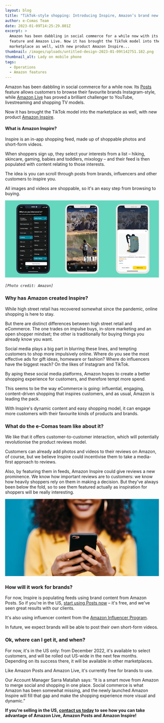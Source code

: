 ```yaml
---
layout: blog
title: "TikTok-style shopping: Introducing Inspire, Amazon’s brand new social feed"
author: e-Comas Team
date: 2023-01-09T14:25:29.801Z
excerpt: >
  Amazon has been dabbling in social commerce for a while now with its Posts
  feature and Amazon Live. Now it has brought the TikTok model into the
  marketplace as well, with new product Amazon Inspire...
thumbnail: /images/uploads/untitled-design-2023-01-09t142751.182.png
thumbnail_alt: Lady on mobile phone
tags:
  - Operations
  - Amazon features
---
```

<!--StartFragment-->

Amazon has been dabbling in social commerce for a while now. Its [Posts](https://e-comas.com/2021/12/13/social-media-on-amazon-why-you-should-try-posts-and-not-just-because-it-s-free.html) feature allows customers to browse their favourite brands Instagram-style, while [Amazon Live](https://e-comas.com/2022/03/22/start-building-your-livestream-following-today-our-5-steps-to-getting-started-on-amazon-live.html) has proved a brilliant challenger to YouTube, livestreaming and shopping TV models.

Now it has brought the TikTok model into the marketplace as well, with new product [Amazon Inspire](https://www.amazon.com/amazon.com/b?node=24672145011).

#### What is Amazon Inspire?

Inspire is an in-app shopping feed, made up of shoppable photos and short-form videos.

When shoppers sign up, they select your interests from a list – hiking, skincare, gaming, babies and toddlers, mixology – and their feed is then populated with content relating to those interests.

The idea is you can scroll through posts from brands, influencers and other customers to inspire you.

All images and videos are shoppable, so it's an easy step from browsing to buying.

![](/images/uploads/untitled-design-2023-01-09t143527.008.png)

*`[Photo credit: Amazon]`*

### Why has Amazon created Inspire?

While high street retail has recovered somewhat since the pandemic, online shopping is here to stay.

But there are distinct differences between high street retail and eCommerce. The one trades on impulse buys, in-store marketing and an open shopper mindset; the other is traditionally for buying things you already know you want.

Social media plays a big part in blurring these lines, and tempting customers to shop more impulsively online. Where do you see the most effective ads for gift ideas, homeware or fashion? Where do influencers have the biggest reach? On the likes of Instagram and TikTok.

By aping these social media platforms, Amazon hopes to create a better shopping experience for customers, and therefore tempt more spend.

This seems to be the way eCommerce is going: influential, engaging, content-driven shopping that inspires customers, and as usual, Amazon is leading the pack.

With Inspire's dynamic content and easy shopping model, it can engage more customers with their favourite kinds of products and brands.

### What do the e-Comas team like about it?

We like that it offers customer-to-customer interaction, which will potentially revolutionise the product reviews model.

Customers can already add photos and videos to their reviews on Amazon, of course, but we believe Inspire could incentivise them to take a media-first approach to reviews.

Also, by featuring them in feeds, Amazon Inspire could give reviews a new prominence. We know how important reviews are to customers: we know how heavily shoppers rely on them in making a decision. But they've always been below the fold, so to see them featured actually as inspiration for shoppers will be really interesting.

![](/images/uploads/untitled-design-2023-01-09t143858.111.png)

### How will it work for brands?

For now, Inspire is populating feeds using brand content from Amazon Posts. So if you're in the US, [start using Posts now](https://e-comas.com/2021/12/13/social-media-on-amazon-why-you-should-try-posts-and-not-just-because-it-s-free.html) – it's free, and we've seen great results with our clients.

It's also using influencer content from the [Amazon Influencer Program](https://affiliate-program.amazon.com/influencers).

In future, we expect brands will be able to post their own short-form videos.

### Ok, where can I get it, and when?

For now, it's in the US only: from December 2022, it's available to select customers, and will be rolled out US-wide in the next few months. Depending on its success there, it will be available in other marketplaces.

Like Amazon Posts and Amazon Live, it's currently free for brands to use.

Our Account Manager Sarra Matallah says: “It is a smart move from Amazon to merge social and shopping in one place. Social commerce is what Amazon has been somewhat missing, and the newly launched Amazon Inspire will fill that gap and make the shopping experience more visual and dynamic.”

**If you're selling in the US, [contact us today](http://e-comas.com/contact.html) to see how you can take advantage of Amazon Live, Amazon Posts and Amazon Inspire!**

<!--EndFragment-->